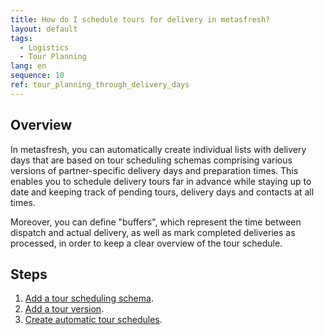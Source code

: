 ```yaml
---
title: How do I schedule tours for delivery in metasfresh?
layout: default
tags:
  - Logistics
  - Tour Planning
lang: en
sequence: 10
ref: tour_planning_through_delivery_days
---
```


## Overview
In metasfresh, you can automatically create individual lists with delivery days that are based on tour scheduling schemas comprising various versions of partner-specific delivery days and preparation times. This enables you to schedule delivery tours far in advance while staying up to date and keeping track of pending tours, delivery days and contacts at all times.

Moreover, you can define "buffers", which represent the time between dispatch and actual delivery, as well as mark completed deliveries as processed, in order to keep a clear overview of the tour schedule.

## Steps
1. [Add a tour scheduling schema](Add_tour_scheduling_schema).
1. [Add a tour version](Add_tour_version).
1. [Create automatic tour schedules](Create_automatic_tour_schedules).
